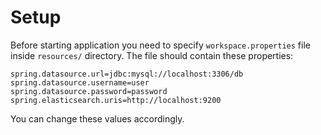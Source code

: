 # Setup

Before starting application you need to specify `workspace.properties` file inside `resources/` directory.
The file should contain these properties:
```properties
spring.datasource.url=jdbc:mysql://localhost:3306/db
spring.datasource.username=user
spring.datasource.password=password
spring.elasticsearch.uris=http://localhost:9200
```
You can change these values accordingly.
